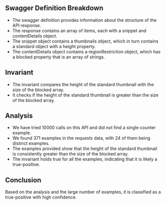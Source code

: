 ## Swagger Definition Breakdown
- The swagger definition provides information about the structure of the API response.
- The response contains an array of items, each with a snippet and contentDetails object.
- The snippet object contains a thumbnails object, which in turn contains a standard object with a height property.
- The contentDetails object contains a regionRestriction object, which has a blocked property that is an array of strings.

## Invariant
- The invariant compares the height of the standard thumbnail with the size of the blocked array.
- It checks if the height of the standard thumbnail is greater than the size of the blocked array.

## Analysis
- We have tried 10000 calls on this API and did not find a single counter example.
- We found 371 examples in the requests data, with 24 of them being distinct examples.
- The examples provided show that the height of the standard thumbnail is consistently greater than the size of the blocked array.
- The invariant holds true for all the examples, indicating that it is likely a true-positive.

## Conclusion
Based on the analysis and the large number of examples, it is classified as a true-positive with high confidence.
